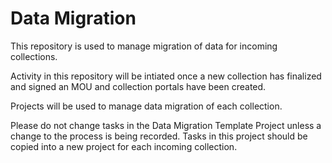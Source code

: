 # Data Migration

This repository is used to manage migration of data for incoming collections.

Activity in this repository will be intiated once a new collection has finalized and signed an MOU and collection portals have been created.

Projects will be used to manage data migration of each collection.

Please do not change tasks in the Data Migration Template Project unless a change to the process is being recorded. Tasks in this project should be copied into a new project for each incoming collection.
